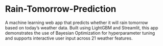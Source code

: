 # Rain-Tomorrow-Prediction
A machine learning web app that predicts whether it will rain tomorrow based on today’s weather data. Built using LightGBM and Streamlit, this app demonstrates the use of Bayesian Optimization for hyperparameter tuning and supports interactive user input across 21 weather features.
